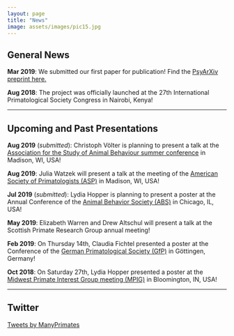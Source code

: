 ```yaml
---
layout: page
title: "News"
image: assets/images/pic15.jpg
---
```


## General News

**Mar 2019**: We submitted our first paper for publication! Find the [PsyArXiv preprint here.](https://psyarxiv.com/3xu7q/)

**Aug 2018**: The project was officially launched at the 27th International Primatological Society Congress in Nairobi, Kenya!

***

## Upcoming and Past Presentations

**Aug 2019** (*submitted*): Christoph Völter is planning to present a talk at the [Association for the Study of Animal Behaviour summer conference](https://www.uni-konstanz.de/asab-summer-2019/) in Madison, WI, USA!

**Aug 2019**: Julia Watzek will present a talk at the meeting of the [American Society of Primatologists (ASP)](https://asp.org/meetings/conference.cfm) in Madison, WI, USA!

**Jul 2019** (*submitted*): Lydia Hopper is planning to present a poster at the Annual Conference of the [Animal Behavior Society (ABS)](http://www.animalbehaviorsociety.org/2019/) in Chicago, IL, USA!

**May 2019**: Elizabeth Warren and Drew Altschul will present a talk at the Scottish Primate Research Group annual meeting!

**Feb 2019**: On Thursday 14th, Claudia Fichtel presented a poster at the Conference of the [German Primatological Society (GfP)](http://www.gfp2019.dpz.eu) in Göttingen, Germany!

**Oct 2018**: On Saturday 27th, Lydia Hopper presented a poster at the [Midwest Primate Interest Group meeting (MPIG)](https://mpig2018.wordpress.com/) in Bloomington, IN, USA!

***

## Twitter

<a class="twitter-timeline" data-width="400" data-height="600" data-theme="light" data-link-color="#1AA82B" href="https://twitter.com/ManyPrimates?ref_src=twsrc%5Etfw">Tweets by ManyPrimates</a> <script async src="https://platform.twitter.com/widgets.js" charset="utf-8"></script>


